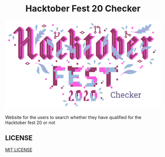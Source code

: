 <h1 align="center">Hacktober Fest 20 Checker</h1>

<img src="./client/public/hacktoberfestChecker.png"/>

Website for the users to search whether they have qualified for the Hacktober fest 20 or not

## LICENSE

[MIT LICENSE](LICENSE)
